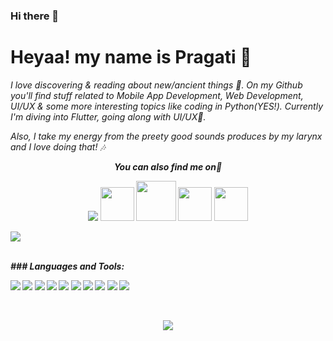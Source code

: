 ### Hi there 👋

# Heyaa! my name is Pragati 🌼
<i>I love discovering & reading about new/ancient things 🐣. On my Github you'll find stuff related to Mobile App Development, Web Development, UI/UX & some more interesting topics like coding in Python(YES!). Currently I'm diving into Flutter, going along with UI/UX🖤.</i>

<i> Also, I take my energy from the preety good sounds produces by my larynx and I love doing that! 🎶
  
  
  
<p align="center"><b><i>You can also find me on👀</p>

<p align="center"><a href="https://www.linkedin.com/in/erpragatisingh/"> <img src="https://img.icons8.com/nolan/54/linkedin.png"/></a>
<a href="https://dev.to/erpragatisingh"><img src="https://lh3.googleusercontent.com/mmiuKzIq5YPFyjrfFsiNqeGuJY-Rp6wVvE8kus6vuunOnqInN16GTCCUX1937vEbKw" width = 54/></a>
<a href="https://www.credly.com/earner/earned"><img src="https://pbs.twimg.com/profile_images/1324766281963360259/reW_iMvm_400x400.jpg" width = 64/></a>
<a href="https://skillsoft.digitalbadges.skillsoft.com/profile/pragatisingh533/wallet"><img src="https://encrypted-tbn0.gstatic.com/images?q=tbn:ANd9GcSk-2Xt2U0SxS9LaYRUX-DnzZa5OIgfRA2cAQ&usqp=CAU" width = 54/></a>
  <a href="https://twitter.com/erpragatisingh"><img src="https://img.icons8.com/fluent/48/000000/twitter.png" width = 54/></a>
 
  [<img src="https://img.icons8.com/ios-filled/50/000000/medium-monogram--v1.png"/>][medium]
  
  
  
  </p>
  
  <br>
  ### Languages and Tools:
<p align="left">
<img src="https://img.icons8.com/color/48/000000/c-programming.png"/>
<img src="https://img.icons8.com/color/48/000000/java-coffee-cup-logo.png"/>
<img src="https://img.icons8.com/color/48/000000/javascript.png"/>
<img src="https://img.icons8.com/color/48/000000/html-5--v1.png"/>
<img src="https://img.icons8.com/color/48/000000/css3.png"/>
<img src="https://img.icons8.com/color/48/000000/angularjs.png"/>
<img src="https://img.icons8.com/color/48/000000/nodejs.png"/>
<img src="https://img.icons8.com/color/48/000000/flutter.png"/>
<img src="https://img.icons8.com/color/48/000000/microsoft-sql-server.png"/>
<img src="https://img.icons8.com/color/48/000000/git.png"/>
</p>

<br />

<p align="center"><img src="https://github-readme-stats.vercel.app/api?username=erpragatisingh&show_icons=true&title_color=FAF0CA&icon_color=FAF0CA&text_color=fff&bg_color=080926">


<!--
**erpragatisingh/erpragatisingh** is a ✨ _special_ ✨ repository because its `README.md` (this file) appears on your GitHub profile.

https://github.com/A-Chathumini/A-Chathumini/edit/main/README.md

Here are some ideas to get you started:

 - 🔭 I’m currently working on ...
- 🌱 I’m currently learning ...
- 👯 I’m looking to collaborate on ...
- 🤔 I’m looking for help with ...
- 💬 Ask me about ...
- 📫 How to reach me: ...
- 😄 Pronouns: ...
- ⚡ Fun fact: ...
-->
[medium]: https://medium.com/@erpragatisingh
